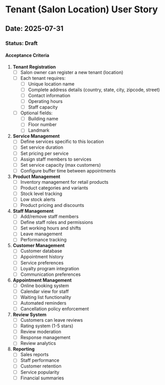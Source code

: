# Tenant (Salon Location) User Story

## Date: 2025-07-31

### Status: Draft

#### Acceptance Criteria

1. **Tenant Registration**
   - [ ] Salon owner can register a new tenant (location)
   - [ ] Each tenant requires:
     - [ ] Unique location name
     - [ ] Complete address details (country, state, city, zipcode, street)
     - [ ] Contact information
     - [ ] Operating hours
     - [ ] Staff capacity
   - [ ] Optional fields:
     - [ ] Building name
     - [ ] Floor number
     - [ ] Landmark

2. **Service Management**
   - [ ] Define services specific to this location
   - [ ] Set service duration
   - [ ] Set pricing per service
   - [ ] Assign staff members to services
   - [ ] Set service capacity (max customers)
   - [ ] Configure buffer time between appointments

3. **Product Management**
   - [ ] Inventory management for retail products
   - [ ] Product categories and variants
   - [ ] Stock level tracking
   - [ ] Low stock alerts
   - [ ] Product pricing and discounts

4. **Staff Management**
   - [ ] Add/remove staff members
   - [ ] Define staff roles and permissions
   - [ ] Set working hours and shifts
   - [ ] Leave management
   - [ ] Performance tracking

5. **Customer Management**
   - [ ] Customer database
   - [ ] Appointment history
   - [ ] Service preferences
   - [ ] Loyalty program integration
   - [ ] Communication preferences

6. **Appointment Management**
   - [ ] Online booking system
   - [ ] Calendar view for staff
   - [ ] Waiting list functionality
   - [ ] Automated reminders
   - [ ] Cancellation policy enforcement

7. **Review System**
   - [ ] Customers can leave reviews
   - [ ] Rating system (1-5 stars)
   - [ ] Review moderation
   - [ ] Response management
   - [ ] Review analytics

8. **Reporting**
   - [ ] Sales reports
   - [ ] Staff performance
   - [ ] Customer retention
   - [ ] Service popularity
   - [ ] Financial summaries
